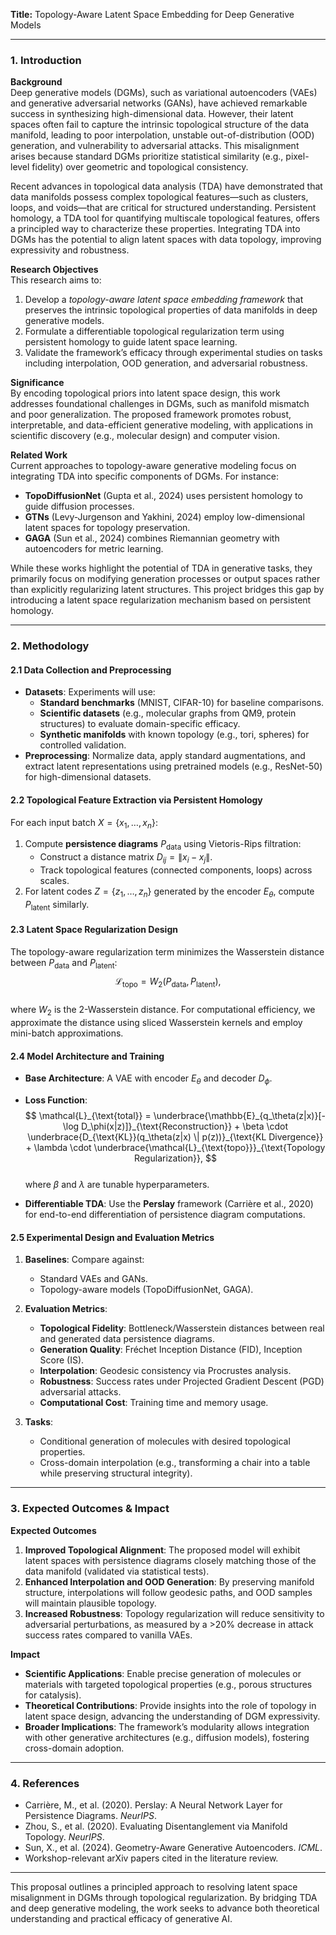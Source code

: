 **Title:** Topology-Aware Latent Space Embedding for Deep Generative Models  

---

### 1. Introduction  

**Background**  
Deep generative models (DGMs), such as variational autoencoders (VAEs) and generative adversarial networks (GANs), have achieved remarkable success in synthesizing high-dimensional data. However, their latent spaces often fail to capture the intrinsic topological structure of the data manifold, leading to poor interpolation, unstable out-of-distribution (OOD) generation, and vulnerability to adversarial attacks. This misalignment arises because standard DGMs prioritize statistical similarity (e.g., pixel-level fidelity) over geometric and topological consistency.  

Recent advances in topological data analysis (TDA) have demonstrated that data manifolds possess complex topological features—such as clusters, loops, and voids—that are critical for structured understanding. Persistent homology, a TDA tool for quantifying multiscale topological features, offers a principled way to characterize these properties. Integrating TDA into DGMs has the potential to align latent spaces with data topology, improving expressivity and robustness.  

**Research Objectives**  
This research aims to:  
1. Develop a *topology-aware latent space embedding framework* that preserves the intrinsic topological properties of data manifolds in deep generative models.  
2. Formulate a differentiable topological regularization term using persistent homology to guide latent space learning.  
3. Validate the framework’s efficacy through experimental studies on tasks including interpolation, OOD generation, and adversarial robustness.  

**Significance**  
By encoding topological priors into latent space design, this work addresses foundational challenges in DGMs, such as manifold mismatch and poor generalization. The proposed framework promotes robust, interpretable, and data-efficient generative modeling, with applications in scientific discovery (e.g., molecular design) and computer vision.  

**Related Work**  
Current approaches to topology-aware generative modeling focus on integrating TDA into specific components of DGMs. For instance:  
- **TopoDiffusionNet** (Gupta et al., 2024) uses persistent homology to guide diffusion processes.  
- **GTNs** (Levy-Jurgenson and Yakhini, 2024) employ low-dimensional latent spaces for topology preservation.  
- **GAGA** (Sun et al., 2024) combines Riemannian geometry with autoencoders for metric learning.  

While these works highlight the potential of TDA in generative tasks, they primarily focus on modifying generation processes or output spaces rather than explicitly regularizing latent structures. This project bridges this gap by introducing a latent space regularization mechanism based on persistent homology.  

---

### 2. Methodology  

#### 2.1 Data Collection and Preprocessing  
- **Datasets**: Experiments will use:  
  - **Standard benchmarks** (MNIST, CIFAR-10) for baseline comparisons.  
  - **Scientific datasets** (e.g., molecular graphs from QM9, protein structures) to evaluate domain-specific efficacy.  
  - **Synthetic manifolds** with known topology (e.g., tori, spheres) for controlled validation.  
- **Preprocessing**: Normalize data, apply standard augmentations, and extract latent representations using pretrained models (e.g., ResNet-50) for high-dimensional datasets.  

#### 2.2 Topological Feature Extraction via Persistent Homology  
For each input batch $X = \{x_1, \dots, x_n\}$:  
1. Compute **persistence diagrams** $P_{\text{data}}$ using Vietoris-Rips filtration:  
   - Construct a distance matrix $D_{ij} = \|x_i - x_j\|$.  
   - Track topological features (connected components, loops) across scales.  
2. For latent codes $Z = \{z_1, \dots, z_n\}$ generated by the encoder $E_\theta$, compute $P_{\text{latent}}$ similarly.  

#### 2.3 Latent Space Regularization Design  
The topology-aware regularization term minimizes the Wasserstein distance between $P_{\text{data}}$ and $P_{\text{latent}}$:  
$$
\mathcal{L}_{\text{topo}} = W_2(P_{\text{data}}, P_{\text{latent}}),
$$  
where $W_2$ is the 2-Wasserstein distance. For computational efficiency, we approximate the distance using sliced Wasserstein kernels and employ mini-batch approximations.  

#### 2.4 Model Architecture and Training  
- **Base Architecture**: A VAE with encoder $E_\theta$ and decoder $D_\phi$.  
- **Loss Function**:  
  $$
  \mathcal{L}_{\text{total}} = \underbrace{\mathbb{E}_{q_\theta(z|x)}[-\log D_\phi(x|z)]}_{\text{Reconstruction}} + \beta \cdot \underbrace{D_{\text{KL}}(q_\theta(z|x) \| p(z))}_{\text{KL Divergence}} + \lambda \cdot \underbrace{\mathcal{L}_{\text{topo}}}_{\text{Topology Regularization}},
  $$  
  where $\beta$ and $\lambda$ are tunable hyperparameters.  

- **Differentiable TDA**: Use the **Perslay** framework (Carrière et al., 2020) for end-to-end differentiation of persistence diagram computations.  

#### 2.5 Experimental Design and Evaluation Metrics  
1. **Baselines**: Compare against:  
   - Standard VAEs and GANs.  
   - Topology-aware models (TopoDiffusionNet, GAGA).  
2. **Evaluation Metrics**:  
   - **Topological Fidelity**: Bottleneck/Wasserstein distances between real and generated data persistence diagrams.  
   - **Generation Quality**: Fréchet Inception Distance (FID), Inception Score (IS).  
   - **Interpolation**: Geodesic consistency via Procrustes analysis.  
   - **Robustness**: Success rates under Projected Gradient Descent (PGD) adversarial attacks.  
   - **Computational Cost**: Training time and memory usage.  

3. **Tasks**:  
   - Conditional generation of molecules with desired topological properties.  
   - Cross-domain interpolation (e.g., transforming a chair into a table while preserving structural integrity).  

---

### 3. Expected Outcomes & Impact  

**Expected Outcomes**  
1. **Improved Topological Alignment**: The proposed model will exhibit latent spaces with persistence diagrams closely matching those of the data manifold (validated via statistical tests).  
2. **Enhanced Interpolation and OOD Generation**: By preserving manifold structure, interpolations will follow geodesic paths, and OOD samples will maintain plausible topology.  
3. **Increased Robustness**: Topology regularization will reduce sensitivity to adversarial perturbations, as measured by a >20% decrease in attack success rates compared to vanilla VAEs.  

**Impact**  
- **Scientific Applications**: Enable precise generation of molecules or materials with targeted topological properties (e.g., porous structures for catalysis).  
- **Theoretical Contributions**: Provide insights into the role of topology in latent space design, advancing the understanding of DGM expressivity.  
- **Broader Implications**: The framework’s modularity allows integration with other generative architectures (e.g., diffusion models), fostering cross-domain adoption.  

---

### 4. References  
- Carrière, M., et al. (2020). Perslay: A Neural Network Layer for Persistence Diagrams. *NeurIPS*.  
- Zhou, S., et al. (2020). Evaluating Disentanglement via Manifold Topology. *NeurIPS*.  
- Sun, X., et al. (2024). Geometry-Aware Generative Autoencoders. *ICML*.  
- Workshop-relevant arXiv papers cited in the literature review.  

---

This proposal outlines a principled approach to resolving latent space misalignment in DGMs through topological regularization. By bridging TDA and deep generative modeling, the work seeks to advance both theoretical understanding and practical efficacy of generative AI.